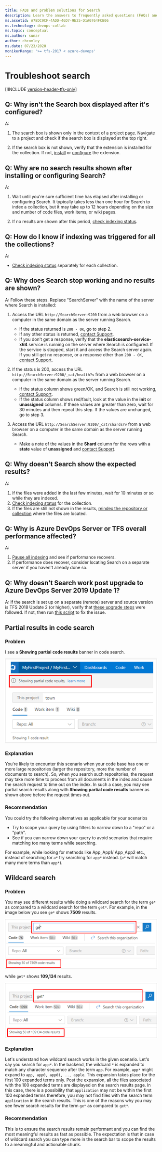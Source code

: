 ```yaml
---
title: FAQs and problem solutions for Search   
description: Learn the answers to frequently asked questions (FAQs) and troubleshooting info about Search in Azure DevOps Server and TFS.
ms.assetid: A78DC9CF-4ADD-46D7-9E25-D1A0764FCB06
ms.technology: devops-collab
ms.topic: conceptual
ms.author: sunar
author: chcomley
ms.date: 07/23/2020
monikerRange: '>= tfs-2017 < azure-devops'
---
```


# Troubleshoot search

[!INCLUDE [version-header-tfs-only](../../includes/version-header-tfs-only.md)]

<a name="no-search-box"></a>

## Q: Why isn't the Search box displayed after it's configured?
A:
1. The search box is shown only in the context of a project page. 
   Navigate to a project and check if the search box is displayed at the top right. 

2. If the search box is not shown, verify that the extension is installed for the collection. 
   If not, [install](administration.md#config-tfs) or [configure](administration.md#config-ts-azuredevops) the extension.

<a name="no-results-install"></a>

## Q: Why are no search results shown after installing or configuring Search?
A:
1. Wait until you're sure sufficient time has elapsed
   after installing or configuring Search. It typically takes
   less than one hour for Search to index a collection, but 
   it may take up to 12 hours depending on the size and number of code files, work items, or wiki pages.

2. If no results are shown after this period, 
   [check indexing status](administration.md#check-index). 

<a name="indexing-status-for-collections"></a>

## Q: How do I know if indexing was triggered for all the collections?
A:
* [Check indexing status](administration.md#check-index) separately for each collection.

<a name="no-results-later"></a>

## Q: Why does Search stop working and no results are shown?

A: Follow these steps. Replace "SearchServer" with the 
name of the server where Search is installed:

1. Access the URL `http://SearchServer:9200` from a web browser
   on a computer in the same domain as the server running Search.
   - If the status returned is `200 - OK`, go to step 2.
   - If any other status is returned, [contact Support](https://developercommunity.visualstudio.com/spaces/21/index.html).
   - If you don't get a response, verify that the 
     **elasticsearch-service-x64** service is running on 
     the server where Search is configured. If the service
     is stopped, start it and access the Search server again.  
     If you still get no response, or a response other than
     `200 - OK`, [contact Support](https://developercommunity.visualstudio.com/spaces/21/index.html).<p />

2. If the status is 200, access the URL `http://SearchServer:9200/_cat/health?v`
   from a web browser on a computer in the same domain as the server running Search.
   - If the status column shows green/OK, and 
     Search is still not working, [contact Support](https://developercommunity.visualstudio.com/spaces/21/index.html). 
   - If the status column shows red/fault, look at the value
     in the **init** or **unassigned** columns. If these values are 
     greater than zero, wait for 30 minutes and then
     repeat this step. If the values are unchanged, go to step 3.<p />

3. Access the URL `http://SearchServer:9200/_cat/shards?v`
   from a web browser on a computer in the same domain as the server running Search.
   - Make a note of the values in the **Shard** column for the 
     rows with a **state** value of **unassigned** and [contact Support](https://developercommunity.visualstudio.com/spaces/21/index.html).<p />

<a name="unexpected-results"></a>

## Q: Why doesn't Search show the expected results?
A: 
1. If the files were added in the last few minutes,
   wait for 10 minutes or so while they are indexed.
2. [Check indexing status](administration.md#check-index) for the collection. 
3. If the files are still not shown in the results, 
   [reindex the repository or collection](administration.md#re-index)
   where the files are located.

<a name="server-slow"></a>

## Q: Why is Azure DevOps Server or TFS overall performance affected?
A:
1. [Pause all indexing](administration.md#pause-index) and see if performance recovers.
2. If performance does recover, consider locating Search 
   on a separate server if you haven't already done so.

<a name="no-search-post-upgrade"></a>

## Q: Why doesn't Search work post upgrade to Azure DevOps Server 2019 Update 1?

A: If the search is set up on a separate (remote) server and source version is TFS 2018 Update 2 (or higher), verify that [these upgrade steps](administration.md#upgrading-search) were followed.
If not, then run [this script](https://github.com/microsoft/Code-Search/blob/master/Azure_DevOps_Server_2019/Troubleshooting/Repair-Search.ps1) to fix the issue.

## Partial results in code search

### Problem

I see a **Showing partial code results** banner in code search.

 ![Showing partial code results](media/shared/faq-partialresult.png)

### Explanation

You're likely to encounter this scenario when your code base has one or more large repositories (larger the repository, more the number of documents to search). So, when you search such repositories, the request may take more time to process from all documents in the index and cause the search request to time out on the index. In such a case, you may see partial search results along with **Showing partial code results** banner as shown above before the request times out.

### Recommendation

You could try the following alternatives as applicable for your scenarios

* Try to scope your query by using filters to narrow down to a "repo" or a "path".
* See if you can narrow down your query to avoid scenarios that require matching too many terms while searching. 

For example, while looking for methods like App_App1/ App_App2 etc., instead of searching for ```a*``` try searching for ```app*``` instead. (```a*``` will match many more terms than ```app*```).

## Wildcard search

### Problem

You may see different results while doing a wildcard search for the term ```ge*``` as compared to a wildcard search for the term ```get*```. For example, in the image below you see ```ge*``` shows **7509** results.

![Wildcard search for ge*](media/shared/faq-wildcard1.png)

while ```get*``` shows **109,134** results.

![Wildcard search for get*](media/shared/faq-wildcard2.png)

### Explanation

Let's understand how wildcard search works in the given scenario. Let's say you search for ```app*```. In the backend, the wildcard `*` is expanded to match any character sequence after the term ```app```. For example, ```app*``` might expand to ```app, app0, app01, .., apple```. This expansion takes place for the first 100 expanded terms only. Post the expansion, all the files associated with the 100 expanded terms are displayed on the search results page. In this case, there is a possibility that ```application``` may not be within the first 100 expanded terms therefore, you may not find files with the search term ```application``` in the search results. This is one of the reasons why you may see fewer search results for the term ```ge*``` as compared to ```get*```.

### Recommendation

This is to ensure the search results remain performant and you can find the most meaningful results as fast as possible. The expectation is that in case of wildcard search you can type more in the search bar to scope the results to a meaningful and actionable chunk.
